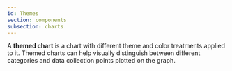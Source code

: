 ```yaml
---
id: Themes
section: components
subsection: charts
---
```

A **themed chart** is a chart with different theme and color treatments applied to it. Themed charts can help visually distinguish between different categories and data collection points plotted on the graph.